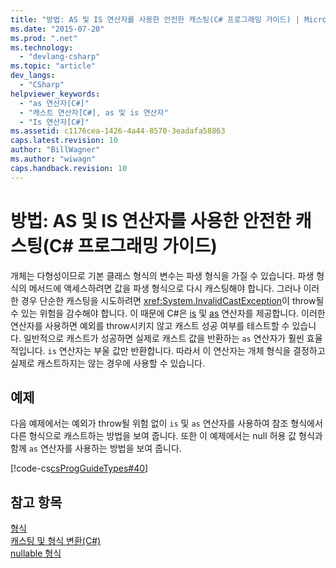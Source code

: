 ```yaml
---
title: "방법: AS 및 IS 연산자를 사용한 안전한 캐스팅(C# 프로그래밍 가이드) | Microsoft Docs"
ms.date: "2015-07-20"
ms.prod: ".net"
ms.technology: 
  - "devlang-csharp"
ms.topic: "article"
dev_langs: 
  - "CSharp"
helpviewer_keywords: 
  - "as 연산자[C#]"
  - "캐스트 연산자[C#], as 및 is 연산자"
  - "Is 연산자[C#]"
ms.assetid: c1176cea-1426-4a44-8570-3eadafa58863
caps.latest.revision: 10
author: "BillWagner"
ms.author: "wiwagn"
caps.handback.revision: 10
---
```

# 방법: AS 및 IS 연산자를 사용한 안전한 캐스팅(C# 프로그래밍 가이드)
개체는 다형성이므로 기본 클래스 형식의 변수는 파생 형식을 가질 수 있습니다.  파생 형식의 메서드에 액세스하려면 값을 파생 형식으로 다시 캐스팅해야 합니다.  그러나 이러한 경우 단순한 캐스팅을 시도하려면 <xref:System.InvalidCastException>이 throw될 수 있는 위험을 감수해야 합니다.  이 때문에 C\#은 [is](../../../csharp/language-reference/keywords/is.md) 및 [as](../../../csharp/language-reference/keywords/as.md) 연산자를 제공합니다.  이러한 연산자를 사용하면 예외를 throw시키지 않고 캐스트 성공 여부를 테스트할 수 있습니다.  일반적으로 캐스트가 성공하면 실제로 캐스트 값을 반환하는 `as` 연산자가 훨씬 효율적입니다.  `is` 연산자는 부울 값만 반환합니다.  따라서 이 연산자는 개체 형식을 결정하고 실제로 캐스트하지는 않는 경우에 사용할 수 있습니다.  
  
## 예제  
 다음 예제에서는 예외가 throw될 위험 없이 `is` 및 `as` 연산자를 사용하여 참조 형식에서 다른 형식으로 캐스트하는 방법을 보여 줍니다.  또한 이 예제에서는 null 허용 값 형식과 함께 `as` 연산자를 사용하는 방법을 보여 줍니다.  
  
 [!code-cs[csProgGuideTypes#40](../../../csharp/programming-guide/nullable-types/codesnippet/csharp/how-to-safely-cast-by-us_1.cs)]  
  
## 참고 항목  
 [형식](../../../csharp/programming-guide/types/index.md)   
 [캐스팅 및 형식 변환\(C\#\)](../../../csharp/programming-guide/types/casting-and-type-conversions.md)   
 [nullable 형식](../../../csharp/programming-guide/nullable-types/index.md)
